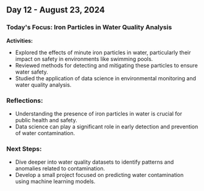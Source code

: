 ## Day 12 - August 23, 2024

### Today's Focus: Iron Particles in Water Quality Analysis

**Activities:**
- Explored the effects of minute iron particles in water, particularly their impact on safety in environments like swimming pools.
- Reviewed methods for detecting and mitigating these particles to ensure water safety.
- Studied the application of data science in environmental monitoring and water quality analysis.

### Reflections:
- Understanding the presence of iron particles in water is crucial for public health and safety.
- Data science can play a significant role in early detection and prevention of water contamination.

### Next Steps:
- Dive deeper into water quality datasets to identify patterns and anomalies related to contamination.
- Develop a small project focused on predicting water contamination using machine learning models.
